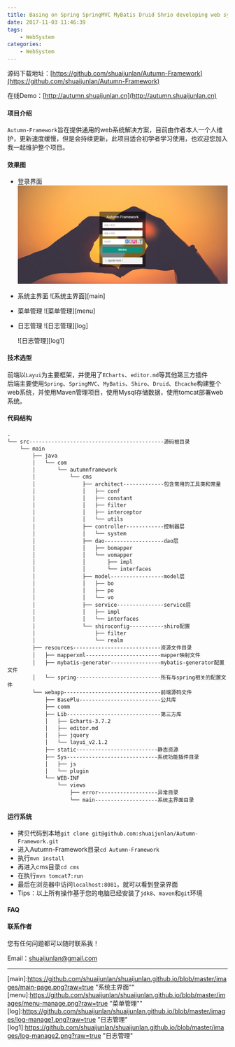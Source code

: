 ```yaml
---
title: Basing on Spring SpringMVC MyBatis Druid Shrio developing web system
date: 2017-11-03 11:46:39
tags:
    - WebSystem
categories:
    - WebSystem
---
```

源码下载地址：[https://github.com/shuaijunlan/Autumn-Framework](https://github.com/shuaijunlan/Autumn-Framework)

在线Demo：[http://autumn.shuaijunlan.cn](http://autumn.shuaijunlan.cn)

#### 项目介绍
`Autumn-Framework`旨在提供通用的web系统解决方案，目前由作者本人一个人维护，更新速度缓慢，但是会持续更新，此项目适合初学者学习使用，也欢迎您加入我一起维护整个项目。

<!-- more -->

#### 效果图
* 登录界面
  ![登录界面][login]
* 系统主界面
  ![系统主界面][main]
* 菜单管理
  ![菜单管理][menu]
* 日志管理
  ![日志管理][log]

  ![日志管理][log1]

#### 技术选型
前端以`Layui`为主要框架，并使用了`ECharts`、`editor.md`等其他第三方插件</br>
后端主要使用`Spring`、`SpringMVC`、`MyBatis`、`Shiro`、`Druid`、`Ehcache`构建整个web系统，并使用Maven管理项目，使用Mysql存储数据，使用tomcat部署web系统。

#### 代码结构
```
.
└── src-------------------------------------------源码根目录
    └── main
        ├── java
        │   └── com
        │       └── autumnframework
        │           └── cms
        │               ├── architect-------------包含常用的工具类和常量
        │               │   ├── conf
        │               │   ├── constant
        │               │   ├── filter
        │               │   ├── interceptor
        │               │   └── utils
        │               ├── controller------------控制器层
        │               │   └── system
        │               ├── dao-------------------dao层
        │               │   ├── bomapper
        │               │   └── vomapper
        │               │       ├── impl
        │               │       └── interfaces
        │               ├── model-----------------model层
        │               │   ├── bo
        │               │   ├── po
        │               │   └── vo
        │               ├── service---------------service层
        │               │   ├── impl
        │               │   └── interfaces
        │               └── shiroconfig-----------shiro配置
        │                   ├── filter
        │                   └── realm
        ├── resources----------------------------资源文件目录
        │   ├── mapperxml------------------------mapper映射文件
        │   ├── mybatis-generator----------------mybatis-generator配置文件
        │   └── spring---------------------------所有与spring相关的配置文件
        └── webapp-------------------------------前端源码文件
            ├── BasePlu--------------------------公共库
            ├── comm
            ├── Lib------------------------------第三方库
            │   ├── Echarts-3.7.2
            │   ├── editor.md
            │   ├── jquery
            │   └── layui_v2.1.2
            ├── static--------------------------静态资源
            ├── Sys-----------------------------系统功能插件目录
            │   ├── js
            │   └── plugin
            └── WEB-INF
                └── views
                    ├── error-------------------异常目录
                    └── main--------------------系统主界面目录
```

#### 运行系统
* 拷贝代码到本地`git clone git@github.com:shuaijunlan/Autumn-Framework.git`
* 进入Autumn-Framework目录`cd Autumn-Framework`
* 执行`mvn install`
* 再进入cms目录`cd cms`
* 在执行`mvn tomcat7:run`
* 最后在浏览器中访问`localhost:8081`，就可以看到登录界面
* Tips：以上所有操作基于您的电脑已经安装了`jdk8`、`maven`和`git`环境

#### FAQ


#### 联系作者
您有任何问题都可以随时联系我！ 

Email：shuaijunlan@gmail.com

-----------------------------
[login]:https://github.com/shuaijunlan/shuaijunlan.github.io/blob/master/images/login-page.png?raw=true "登录界面"
[main]:https://github.com/shuaijunlan/shuaijunlan.github.io/blob/master/images/main-page.png?raw=true  "系统主界面""
[menu]:https://github.com/shuaijunlan/shuaijunlan.github.io/blob/master/images/menu-manage.png?raw=true  "菜单管理""
[log]:https://github.com/shuaijunlan/shuaijunlan.github.io/blob/master/images/log-manage1.png?raw=true "日志管理"
[log1]:https://github.com/shuaijunlan/shuaijunlan.github.io/blob/master/images/log-manage2.png?raw=true  "日志管理"

